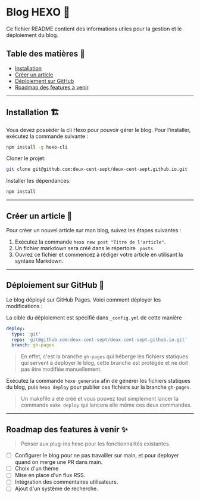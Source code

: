 # Blog HEXO 📝

Ce fichier README contient des informations utiles pour la gestion et le déploiement du blog.

## Table des matières 🔗

- [Installation](#installation)
- [Créer un article](#créer-un-article)
- [Déploiement sur GitHub](#déploiement-sur-github)
- [Roadmap des features à venir](#roadmap-des-features-à-venir)

---

## Installation 🏗️
Vous devez posséder la cli Hexo pour pouvoir gérer le blog. Pour l'installer, exécutez la commande suivante :
```bash
npm install -g hexo-cli
```

Cloner le projet: 
```bash
git clone git@github.com:deux-cent-sept/deux-cent-sept.github.io.git
```

Installer les dépendances: 
```bash 
npm install
```

---

## Créer un article 📑

Pour créer un nouvel article sur mon blog, suivez les étapes suivantes :

1. Exécutez la commande `hexo new post "Titre de l'article"`.
2. Un fichier markdown sera créé dans le répertoire `_posts`.
3. Ouvrez ce fichier et commencez à rédiger votre article en utilisant la syntaxe Markdown.

---

## Déploiement sur GitHub 🚀

Le blog déployé sur GitHub Pages. Voici comment déployer les modifications :

La cible du déploiement est spécifié dans `_config.yml` de cette manière
```yml
deploy:
  type: 'git'
  repo: 'git@github.com:deux-cent-sept/deux-cent-sept.github.io.git'
  branch: gh-pages
```
>En effet, c'est la branche `gh-pages` qui héberge les fichiers statiques qui servent à deployer le blog, cette branche est protégée et ne doit pas être modifiée manuellement.

Exécutez la commande `hexo generate` afin de générer les fichiers statiques du blog, puis `hexo deploy` pour publier ces fichiers sur la branche `gh-pages`.

>Un makefile a été créé et vous pouvez tout simplement lancer la commande `make deploy` qui lancera elle même ces deux commandes.

---

## Roadmap des features à venir ✨

>Penser aux plug-ins hexo pour les fonctionnalités existantes.

- [ ]  Configurer le blog pour ne pas travailler sur main, et pour deployer quand on merge une PR dans main.
- [ ]  Choix d'un thème
- [ ]  Mise en place d'un flux RSS.
- [ ]  Intégration des commentaires utilisateurs.
- [ ]  Ajout d'un système de recherche.